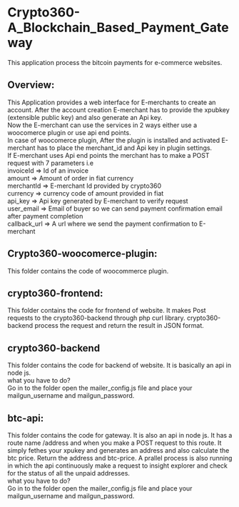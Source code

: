# Crypto360-A_Blockchain_Based_Payment_Gateway
This application process the bitcoin payments for e-commerce websites.

## Overview:
This Application provides a web interface for E-merchants to create an account. After the account creation E-merchant has to
provide the xpubkey (extensible public key) and also generate an Api key.  
Now the E-merchant can use the services in 2 ways either use a woocomerce plugin or use api end points.  
In case of woocomerce plugin, After the plugin is installed and activated E-merchant has to place the merchant_id and
Api key in plugin settings.  
If E-merchant uses Api end points the merchant has to make a POST request with 7 parameters i.e  
invoiceId => Id of an invoice  
amount => Amount of order in fiat currency  
merchantId => E-merchant Id provided by crypto360  
currency => currency code of amount provided in fiat  
api_key => Api key generated by E-merchant to verify request  
user_email => Email of buyer so we can send payment confirmation email after payment completion  
callback_url => A url where we send the payment confirmation to E-merchant  
  
## Crypto360-woocomerce-plugin:
This folder contains the code of woocommerce plugin.

## crypto360-frontend:
This folder contains the code for frontend of website. It makes Post requests to the crypto360-backend through php curl library. crypto360-backend process the request and return the result in JSON format.
  
## crypto360-backend
This folder contains the code for backend of website. It is basically an api in node js.  
what you have to do?  
Go in to the folder open the mailer_config.js file and place your mailgun_username and mailgun_password.

## btc-api:
This folder contains the code for gateway. It is also an api in node js. It has a route name /address and when you make a POST request to this route. It simply fethes your xpukey and generates an address and also calculate the btc price. Return the address and btc-price. A prallel process is also running in which the api continuously make a request to insight explorer and check for the status of all the unpaid addresses.  
what you have to do?  
Go in to the folder open the mailer_config.js file and place your mailgun_username and mailgun_password.

